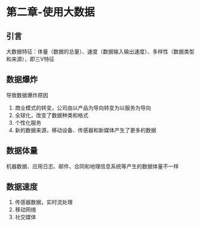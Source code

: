 # 第二章-使用大数据

## 引言

大数据特征：体量（数据的总量）、速度（数据输入输出速度）、多样性（数据类型和来源），即三V特征

## 数据爆炸

导致数据爆炸原因
1. 商业模式的转变，公司由以产品为导向转变为以服务为导向
2. 全球化，改变了数据种类和格式
3. 个性化服务
4. 新的数据来源，移动设备、传感器和新媒体产生了更多的数据

## 数据体量

机器数据、应用日志、邮件、合同和地理信息系统等产生的数据体量不一样

## 数据速度

1. 传感器数据，实时流处理
2. 移动网络
3. 社交媒体

